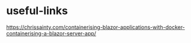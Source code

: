 # useful-links

https://chrissainty.com/containerising-blazor-applications-with-docker-containerising-a-blazor-server-app/
